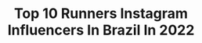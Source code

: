 ---
title: Top 10 Runners Instagram Influencers In Brazil In 2022
description: >-
  Find top runners Instagram influencers in Brazil in 2022. Most popular hashtags: #tbt #gratidao #corridaderua.
platform: Instagram
hits: 188
text_top: See the most popular Instagram influencers on inBeat.
text_bottom: Our platform has 188 Instagram influencers like this in Brazil for you to pitch.
profiles:
  - username: "howdysister"
    fullname: >-
      Julie Van Wilpe
    bio: >-
      ✨ 1st Runner up Miss VLV 17 🌵 Western, Pin up & Kitsch Queen 💻 @amaro Art Director 👙 @bananalandbrazil founder 🛠 @pinupmaker partner 👢 @filverbr owner
    location: "Brazil"
    followers: 7306
    engagement: 795
    commentsToLikes: 0.085221
    id: ck6tu3pave4js0j71dtr3wmw2
    verified: false
    hashtags: "#60s, #throwback, #thickrealness, #vintagelingerie"
  - username: "lizandrinha"
    fullname: >-
      Lizandra Costa
    bio: >-
      Runner 21k| Viajante 🇧🇷➡️🌍 Account Manager👩‍💻| Paz e equilíbrio 🍀
    location: "Brazil"
    followers: 6342
    engagement: 802
    commentsToLikes: 0.095244
    id: ck9wf6rsnnfnh0j78jgdl9snq
    verified: false
    hashtags: "#instarunners, #nopainnogain, #praia, #naturephotography"
  - username: "ariellamoura"
    fullname: >-
      Aɾiellα Mσuɾα
    bio: >-
      Brazilian🇧🇷 📍BKK 🇹🇭 ❥ 2nd runner up @missinternationalqueen 2020👸🏽 ❥ For work contact 📸 @bassmodelmgmt ❥ Digital agent 📲marcello@fordmodels.com.br
    location: "Brazil"
    followers: 42311
    engagement: 399
    commentsToLikes: 0.069139
    id: ckap3xhpo4xck0i78l52x6582
    verified: true
    hashtags: "#missuniversethailand"
  - username: "marinagodward"
    fullname: >-
      M I M A 🌻
    bio: >-
      plantando sementinhas 🍃 actress | environmentalist | plant based yoggi | runner ☼ 📍entre poa e @_achacrinha COMO COMEÇAR SUA PRIMEIRA HORTA 👇
    location: "Brazil"
    followers: 23944
    engagement: 363
    commentsToLikes: 0.051886
    id: ck13afeqwq4t10i192qtiaz5r
    verified: false
    hashtags: "#publi, #wickbold, #paesveganos, #segundasemcarne"
  - username: "cami.garcete"
    fullname: >-
      Miss Ultranational Paraguay🇵🇾
    bio: >-
      •MISS ULTRANATIONAL 2ND RUNNER UP👑 •PRINCESA ADOLESCENTE PARAGUAY 2019👑 •BELLEZA ADOLESCENTE SAN LORENZO 2019👑 •MISS TEEN INTERNATIONAL PARAGUAY 2018👑
    location: "Brazil"
    followers: 9952
    engagement: 1124
    commentsToLikes: 0.026735
    id: ck0uaqnsvcxrl0i19yfdx9r9t
    verified: false
    hashtags: ""
  - username: "biancamatte"
    fullname: >-
      Bianca Matte
    bio: >-
      📍 São Paulo 🌍 👸🏼 Miss Roraima 2013 👸🏼 Miss Brasil Turismo 2014 👸🏼 2nd Runner Up Miss Tourism Universe 2014 🎿Lifestyle⛷, travel✈️, food🥗, beauty💄
    location: "Brazil"
    followers: 31469
    engagement: 139
    commentsToLikes: 0.102020
    id: ckf5owd4641r40j234fm20jlg
    verified: false
    hashtags: "#rio, #love, #errejota, #couplegoals"
  - username: "fernandamaciel_oficial"
    fullname: >-
      Fernanda Maciel
    bio: >-
      Brazilian ultra runner• Vice World Champion UTWT • 4 Podium UTMB • Top 5 Sky Running World Champs • Top 3 World Ranking UTWT 2018/2019
    location: "Brazil"
    followers: 142892
    engagement: 310
    commentsToLikes: 0.019641
    id: ck0tu8zma64ks0i19umhwns84
    verified: true
    hashtags: "#running, #traildesaiguillesrouges, #alps, #neverstopexploring"
  - username: "dricavaz"
    fullname: >-
      Adriana Vaz
    bio: >-
      Trail runner @salomonbrasil Aventureira e sonhadora! Embaixadora @sudamericatrailseries Embaixadora @runbrasilride Dourados | MS 🇧🇷
    location: "Brazil"
    followers: 25014
    engagement: 309
    commentsToLikes: 0.044367
    id: ck5qakbjqgufl0i1135s53m4l
    verified: false
    hashtags: "#meumundooffroad, #matogrossodosul, #matogrossodoc, #bonitoms"
  - username: "leticia.loppess"
    fullname: >-
      Letícia Lopes 🧿🏃🏼‍♀️
    bio: >-
      @lecloh Runner | Fashion | Lifestyle
    location: "Brazil"
    followers: 17334
    engagement: 113
    commentsToLikes: 0.193769
    id: ck8t4c31c68910j788c32xe8l
    verified: false
    hashtags: "#reelsvideo, #provador, #lookdodia, #lecloh"
  - username: "lucas_gasbarro"
    fullname: >-
      Lucas Gasbarro
    bio: >-
      🇧🇷🏙+5511 🏃🏼‍♂️🍻Founder of @damngangrc ⚽️🏖Beach & Sports @posto011 🏃🏼‍♂️⛰Founder of @dlrc__ ⛰🗺Lifestyle Explorer 🤘🤘Trail Runner
    location: "Brazil"
    followers: 5281
    engagement: 584
    commentsToLikes: 0.079817
    id: ckaowl81w9eve0i78lfdsgvng
    verified: false
    hashtags: "#avaliacaobiomecanica, #reactinfinityrun, #reactinfinity, #nikerunning"
---